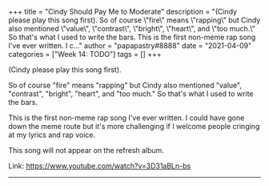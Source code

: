 +++
title = "Cindy Should Pay Me to Moderate"
description = "(Cindy please play this song first).  So of course \\"fire\\" means \\"rapping\\" but Cindy also mentioned \\"value\\", \\"contrast\\", \\"bright\\", \\"heart\\", and \\"too much.\\" So that's what I used to write the bars.  This is the first non-meme rap song I've ever written. I c..."
author = "papapastry#8888"
date = "2021-04-09"
categories = ["Week 14: TODO"]
tags = []
+++

(Cindy please play this song first).

So of course "fire" means "rapping" but Cindy also mentioned "value", "contrast", "bright", "heart", and "too much." So that's what I used to write the bars.

This is the first non-meme rap song I've ever written. I could have gone down the meme route but it's more challenging if I welcome people cringing at my lyrics and rap voice.

This song will not appear on the refresh album.

Link: https://www.youtube.com/watch?v=3D31aBLn-bs

----

